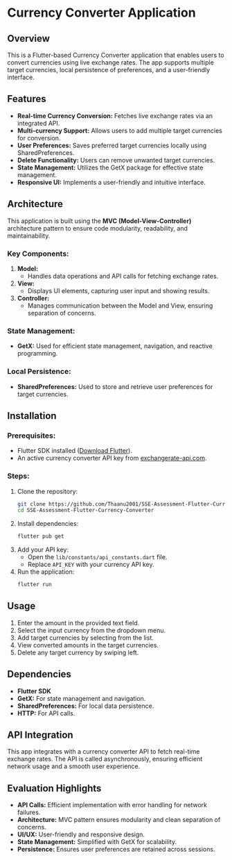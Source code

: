 # Currency Converter Application

## Overview
This is a Flutter-based Currency Converter application that enables users to convert currencies using live exchange rates. The app supports multiple target currencies, local persistence of preferences, and a user-friendly interface.

## Features
- **Real-time Currency Conversion:** Fetches live exchange rates via an integrated API.
- **Multi-currency Support:** Allows users to add multiple target currencies for conversion.
- **User Preferences:** Saves preferred target currencies locally using SharedPreferences.
- **Delete Functionality:** Users can remove unwanted target currencies.
- **State Management:** Utilizes the GetX package for effective state management.
- **Responsive UI:** Implements a user-friendly and intuitive interface.

## Architecture
This application is built using the **MVC (Model-View-Controller)** architecture pattern to ensure code modularity, readability, and maintainability. 

### Key Components:
1. **Model:**
   - Handles data operations and API calls for fetching exchange rates.
2. **View:**
   - Displays UI elements, capturing user input and showing results.
3. **Controller:**
   - Manages communication between the Model and View, ensuring separation of concerns.

### State Management:
- **GetX:** Used for efficient state management, navigation, and reactive programming.

### Local Persistence:
- **SharedPreferences:** Used to store and retrieve user preferences for target currencies.

## Installation

### Prerequisites:
- Flutter SDK installed ([Download Flutter](https://flutter.dev/docs/get-started/install)).
- An active currency converter API key from [exchangerate-api.com](https://www.exchangerate-api.com).

### Steps:
1. Clone the repository:
   ```bash
   git clone https://github.com/Thaanu2001/SSE-Assessment-Flutter-Currency-Converter.git
   cd SSE-Assessment-Flutter-Currency-Converter
   ```
2. Install dependencies:
   ```bash
   flutter pub get
   ```
3. Add your API key:
   - Open the `lib/constants/api_constants.dart` file.
   - Replace `API_KEY` with your currency API key.
4. Run the application:
   ```bash
   flutter run
   ```

## Usage
1. Enter the amount in the provided text field.
2. Select the input currency from the dropdown menu.
3. Add target currencies by selecting from the list.
4. View converted amounts in the target currencies.
5. Delete any target currency by swiping left.

## Dependencies
- **Flutter SDK**
- **GetX:** For state management and navigation.
- **SharedPreferences:** For local data persistence.
- **HTTP:** For API calls.

## API Integration
This app integrates with a currency converter API to fetch real-time exchange rates. The API is called asynchronously, ensuring efficient network usage and a smooth user experience.

## Evaluation Highlights
- **API Calls:** Efficient implementation with error handling for network failures.
- **Architecture:** MVC pattern ensures modularity and clean separation of concerns.
- **UI/UX:** User-friendly and responsive design.
- **State Management:** Simplified with GetX for scalability.
- **Persistence:** Ensures user preferences are retained across sessions.

